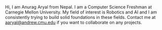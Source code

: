Hi, I am Anurag Aryal from Nepal. I am a Computer Science Freshman at Carnegie Mellon University.
My field of interest is Robotics and AI and I am consistently trying to build solid foundations in 
these fields. Contact me at aaryal@andrew.cmu.edu if you want to collaborate on any projects.
